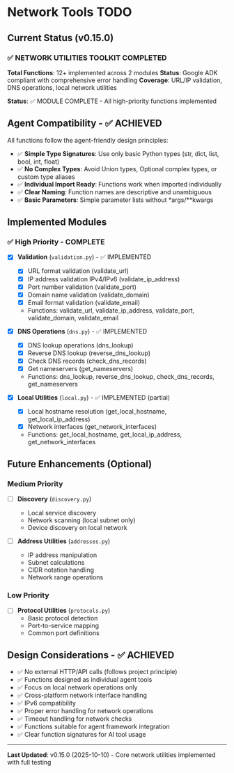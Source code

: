 # Network Tools TODO

## Current Status (v0.15.0)

### ✅ **NETWORK UTILITIES TOOLKIT COMPLETED**

**Total Functions**: 12+ implemented across 2 modules
**Status**: Google ADK compliant with comprehensive error handling
**Coverage**: URL/IP validation, DNS operations, local network utilities

**Status**: ✅ MODULE COMPLETE - All high-priority functions implemented

## Agent Compatibility - ✅ ACHIEVED

All functions follow the agent-friendly design principles:
- ✅ **Simple Type Signatures**: Use only basic Python types (str, dict, list, bool, int, float)
- ✅ **No Complex Types**: Avoid Union types, Optional complex types, or custom type aliases
- ✅ **Individual Import Ready**: Functions work when imported individually
- ✅ **Clear Naming**: Function names are descriptive and unambiguous
- ✅ **Basic Parameters**: Simple parameter lists without *args/**kwargs

## Implemented Modules

### ✅ High Priority - COMPLETE
- [x] **Validation** (`validation.py`) - ✅ IMPLEMENTED
  - [x] URL format validation (validate_url)
  - [x] IP address validation IPv4/IPv6 (validate_ip_address)
  - [x] Port number validation (validate_port)
  - [x] Domain name validation (validate_domain)
  - [x] Email format validation (validate_email)
  - Functions: validate_url, validate_ip_address, validate_port, validate_domain, validate_email

- [x] **DNS Operations** (`dns.py`) - ✅ IMPLEMENTED
  - [x] DNS lookup operations (dns_lookup)
  - [x] Reverse DNS lookup (reverse_dns_lookup)
  - [x] Check DNS records (check_dns_records)
  - [x] Get nameservers (get_nameservers)
  - Functions: dns_lookup, reverse_dns_lookup, check_dns_records, get_nameservers

- [x] **Local Utilities** (`local.py`) - ✅ IMPLEMENTED (partial)
  - [x] Local hostname resolution (get_local_hostname, get_local_ip_address)
  - [x] Network interfaces (get_network_interfaces)
  - Functions: get_local_hostname, get_local_ip_address, get_network_interfaces

## Future Enhancements (Optional)

### Medium Priority
- [ ] **Discovery** (`discovery.py`)
  - Local service discovery
  - Network scanning (local subnet only)
  - Device discovery on local network

- [ ] **Address Utilities** (`addresses.py`)
  - IP address manipulation
  - Subnet calculations
  - CIDR notation handling
  - Network range operations

### Low Priority
- [ ] **Protocol Utilities** (`protocols.py`)
  - Basic protocol detection
  - Port-to-service mapping
  - Common port definitions

## Design Considerations - ✅ ACHIEVED
- ✅ No external HTTP/API calls (follows project principle)
- ✅ Functions designed as individual agent tools
- ✅ Focus on local network operations only
- ✅ Cross-platform network interface handling
- ✅ IPv6 compatibility
- ✅ Proper error handling for network operations
- ✅ Timeout handling for network checks
- ✅ Functions suitable for agent framework integration
- ✅ Clear function signatures for AI tool usage

---

**Last Updated**: v0.15.0 (2025-10-10) - Core network utilities implemented with full testing
